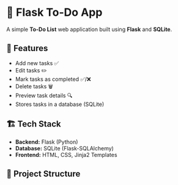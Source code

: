 # 📝 Flask To-Do App

A simple **To-Do List** web application built using **Flask** and **SQLite**.

## 🚀 Features
- Add new tasks ✅
- Edit tasks ✏️
- Mark tasks as completed ✅/❌
- Delete tasks 🗑️
- Preview task details 🔍
- Stores tasks in a database (SQLite)

## 🏗️ Tech Stack
- **Backend:** Flask (Python)
- **Database:** SQLite (Flask-SQLAlchemy)
- **Frontend:** HTML, CSS, Jinja2 Templates

## 📂 Project Structure
